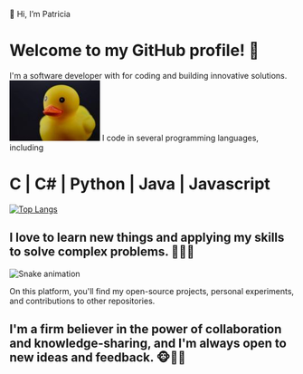 👋 Hi, I’m Patricia
<h1>Welcome to my GitHub profile! 👻</h1> 

I'm a software developer with for coding and building innovative solutions. 
![My_image](rubberduck2.jpg)
I code in several programming languages, including <h1> C | C# | Python | Java | Javascript </h1>

[![Top Langs](https://github-readme-stats.vercel.app/api/top-langs/?username=xic-let&layout=donut&theme=tokyonight)](https://github.com/xic-let/github-readme-stats)


<h2> I love to learn new things and applying my skills to solve complex problems. 🤯🤯🤯 </h2>

![Snake animation](https://github.com/xic-let/xic-let/blob/output/github-contribution-grid-snake.svg)

On this platform, you'll find my open-source projects, personal experiments, and contributions to other repositories. 
<h2>I'm a firm believer in the power of collaboration and knowledge-sharing, and I'm always open to new ideas and feedback.
🐵🙈🙊</h2>


<!---
xic-let/xic-let is a ✨ special ✨ repository because its `README.md` (this file) appears on your GitHub profile.
You can click the Preview link to take a look at your changes.
--->
